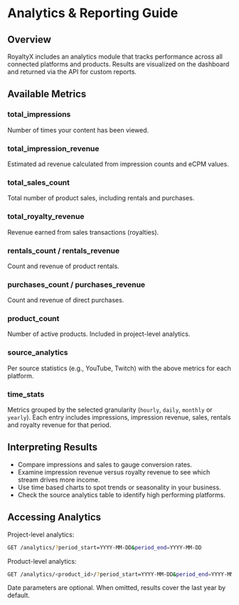 # Analytics & Reporting Guide

## Overview
RoyaltyX includes an analytics module that tracks performance across all
connected platforms and products. Results are visualized on the dashboard and
returned via the API for custom reports.

## Available Metrics

### total_impressions
Number of times your content has been viewed.

### total_impression_revenue
Estimated ad revenue calculated from impression counts and eCPM values.

### total_sales_count
Total number of product sales, including rentals and purchases.

### total_royalty_revenue
Revenue earned from sales transactions (royalties).

### rentals_count / rentals_revenue
Count and revenue of product rentals.

### purchases_count / purchases_revenue
Count and revenue of direct purchases.

### product_count
Number of active products. Included in project-level analytics.

### source_analytics
Per source statistics (e.g., YouTube, Twitch) with the above metrics for each
platform.

### time_stats
Metrics grouped by the selected granularity (`hourly`, `daily`, `monthly` or
`yearly`). Each entry includes impressions, impression revenue, sales, rentals
and royalty revenue for that period.

## Interpreting Results
- Compare impressions and sales to gauge conversion rates.
- Examine impression revenue versus royalty revenue to see which stream drives
  more income.
- Use time based charts to spot trends or seasonality in your business.
- Check the source analytics table to identify high performing platforms.

## Accessing Analytics

Project-level analytics:
```bash
GET /analytics/?period_start=YYYY-MM-DD&period_end=YYYY-MM-DD
```

Product-level analytics:
```bash
GET /analytics/<product_id>/?period_start=YYYY-MM-DD&period_end=YYYY-MM-DD
```

Date parameters are optional. When omitted, results cover the last year by
default.
